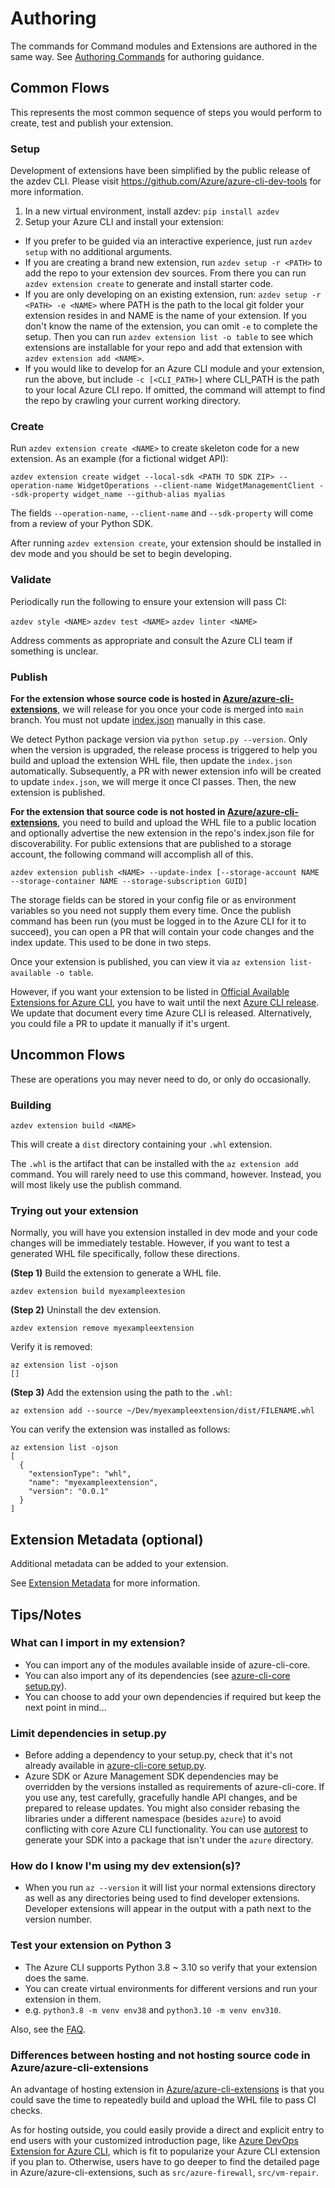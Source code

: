 # Authoring

The commands for Command modules and Extensions are authored in the same way. See [Authoring Commands](https://github.com/Azure/azure-cli/blob/main/doc/authoring_command_modules/authoring_commands.md) for authoring guidance.

## Common Flows

This represents the most common sequence of steps you would perform to create, test and publish your extension.

### Setup

Development of extensions have been simplified by the public release of the azdev CLI. Please visit https://github.com/Azure/azure-cli-dev-tools for more information.

1. In a new virtual environment, install azdev: `pip install azdev`
2. Setup your Azure CLI and install your extension:
  - If you prefer to be guided via an interactive experience, just run `azdev setup` with no additional arguments.
  - If you are creating a brand new extension, run `azdev setup -r <PATH>` to add the repo to your extension dev sources. From there you can run `azdev extension create` to generate and install starter code.
  - If you are only developing on an existing extension, run: `azdev setup -r <PATH> -e <NAME>` where PATH is the path to the local git folder your extension resides in and NAME is the name of your extension. If you don't know the name of the extension, you can omit `-e` to complete the setup. Then you can run `azdev extension list -o table` to see which extensions are installable for your repo and add that extension with `azdev extension add <NAME>`.
  - If you would like to develop for an Azure CLI module and your extension, run the above, but include `-c [<CLI_PATH>]` where CLI_PATH is the path to your local Azure CLI repo. If omitted, the command will attempt to find the repo by crawling your current working directory.

### Create

Run `azdev extension create <NAME>` to create skeleton code for a new extension. As an example (for a fictional widget API):

```azurecli
azdev extension create widget --local-sdk <PATH TO SDK ZIP> --operation-name WidgetOperations --client-name WidgetManagementClient --sdk-property widget_name --github-alias myalias
```

The fields `--operation-name`, `--client-name` and `--sdk-property` will come from a review of your Python SDK.

After running `azdev extension create`, your extension should be installed in dev mode and you should be set to begin developing.

### Validate

Periodically run the following to ensure your extension will pass CI:

`azdev style <NAME>`
`azdev test <NAME>`
`azdev linter <NAME>`

Address comments as appropriate and consult the Azure CLI team if something is unclear.

### Publish

**For the extension whose source code is hosted in [Azure/azure-cli-extensions](https://github.com/Azure/azure-cli-extensions)**, we will release for you once your code is merged into `main` branch. You must not update [index.json](https://github.com/Azure/azure-cli-extensions/blob/main/src/index.json) manually in this case.

We detect Python package version via `python setup.py --version`. Only when the version is upgraded, the release process is triggered to help you build and upload the extension WHL file, then update the `index.json` automatically. Subsequently, a PR with newer extension info will be created to update `index.json`, we will merge it once CI passes. Then, the new extension is published.

**For the extension that source code is not hosted in [Azure/azure-cli-extensions](https://github.com/Azure/azure-cli-extensions)**, you need to build and upload the WHL file to a public location and optionally advertise the new extension in the repo's index.json file for discoverability. For public extensions that are published to a storage account, the following command will accomplish all of this.

`azdev extension publish <NAME> --update-index [--storage-account NAME --storage-container NAME --storage-subscription GUID]`

The storage fields can be stored in your config file or as environment variables so you need not supply them every time. Once the publish command has been run (you must be logged in to the Azure CLI for it to succeed), you can open a PR that will contain your code changes and the index update. This used to be done in two steps.

Once your extension is published, you can view it via `az extension list-available -o table`.

However, if you want your extension to be listed in [Official Available Extensions for Azure CLI](https://learn.microsoft.com/cli/azure/azure-cli-extensions-list), you have to wait until the next [Azure CLI release](https://github.com/Azure/azure-cli/milestones). We update that document every time Azure CLI is released. Alternatively, you could file a PR to update it manually if it's urgent.

## Uncommon Flows

These are operations you may never need to do, or only do occasionally.

### Building

`azdev extension build <NAME>`

This will create a `dist` directory containing your `.whl` extension.

The `.whl` is the artifact that can be installed with the `az extension add` command. You will rarely need to use this command, however. Instead, you will most likely use the publish command.

### Trying out your extension

Normally, you will have you extension installed in dev mode and your code changes will be immediately testable. However, if you want to test a generated WHL file specifically, follow these directions.

**(Step 1)** Build the extension to generate a WHL file.

`azdev extension build myexampleextesion`

**(Step 2)** Uninstall the dev extension.

`azdev extension remove myexampleextension`

Verify it is removed:

```azurecli
az extension list -ojson
[]
```

**(Step 3)** Add the extension using the path to the `.whl`:

`az extension add --source ~/Dev/myexampleextension/dist/FILENAME.whl`

You can verify the extension was installed as follows:

```azurecli
az extension list -ojson
[
  {
    "extensionType": "whl",
    "name": "myexampleextension",
    "version": "0.0.1"
  }
]
```

## Extension Metadata (optional)

Additional metadata can be added to your extension.

See [Extension Metadata](metadata.md) for more information.


## Tips/Notes

### What can I import in my extension?

- You can import any of the modules available inside of azure-cli-core.
- You can also import any of its dependencies (see [azure-cli-core setup.py](https://github.com/Azure/azure-cli/blob/main/src/azure-cli-core/setup.py)).
- You can choose to add your own dependencies if required but keep the next point in mind...

### Limit dependencies in setup.py

- Before adding a dependency to your setup.py, check that it's not already available in [azure-cli-core setup.py](https://github.com/Azure/azure-cli/blob/main/src/azure-cli-core/setup.py).
- Azure SDK or Azure Management SDK dependencies may be overridden by the versions installed as requirements of azure-cli-core. If you use any, test carefully, gracefully handle API changes, and be prepared to release updates. You might also consider rebasing the libraries under a different namespace (besides `azure`) to avoid conflicting with core Azure CLI functionality. You can use [autorest](https://github.com/azure/autorest) to generate your SDK into a package that isn't under the `azure` directory.

### How do I know I'm using my dev extension(s)?

- When you run `az --version` it will list your normal extensions directory as well as any directories being used to find developer extensions. Developer extensions will appear in the output with a path next to the version number.

### Test your extension on Python 3

- The Azure CLI supports Python 3.8 ~ 3.10 so verify that your extension does the same.
- You can create virtual environments for different versions and run your extension in them.
- e.g. `python3.8 -m venv env38` and `python3.10 -m venv env310`.


Also, see the [FAQ](faq.md).

### Differences between hosting and not hosting source code in Azure/azure-cli-extensions

An advantage of hosting extension in [Azure/azure-cli-extensions](https://github.com/Azure/azure-cli-extensions) is that you could save the time to repeatedly build and upload the WHL file to pass CI checks.

As for hosting outside, you could easily provide a direct and explicit entry to end users with your customized introduction page, like [Azure DevOps Extension for Azure CLI](https://github.com/Azure/azure-devops-cli-extension), which is fit to popularize your Azure CLI extension if you plan to.
Otherwise, users have to go deeper to find the detailed page in Azure/azure-cli-extensions, such as `src/azure-firewall`, `src/vm-repair`.
